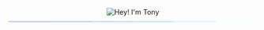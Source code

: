 <div align="center">
  <div>
    <img src="https://readme-typing-svg.demolab.com?font=Operator+Mono&size=37&pause=1000&center=true&vCenter=true&width=600&lines=Hey%2C+I'm+Tony! 👋;Welcome+to+my+Profile! 🌟" alt="Hey! I'm Tony">
    <img src="./assets/line.gif">
  </div>
